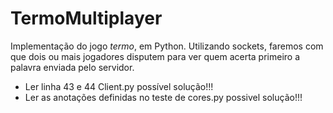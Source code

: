 # TermoMultiplayer

Implementação do jogo _termo_, em Python. Utilizando sockets, faremos com que dois ou mais jogadores disputem para ver quem acerta primeiro a palavra enviada pelo servidor.  
  
    
      
- Ler linha 43 e 44 Client.py possível solução!!!  
- Ler as anotações definidas no teste de cores.py possivel solução!!! 
